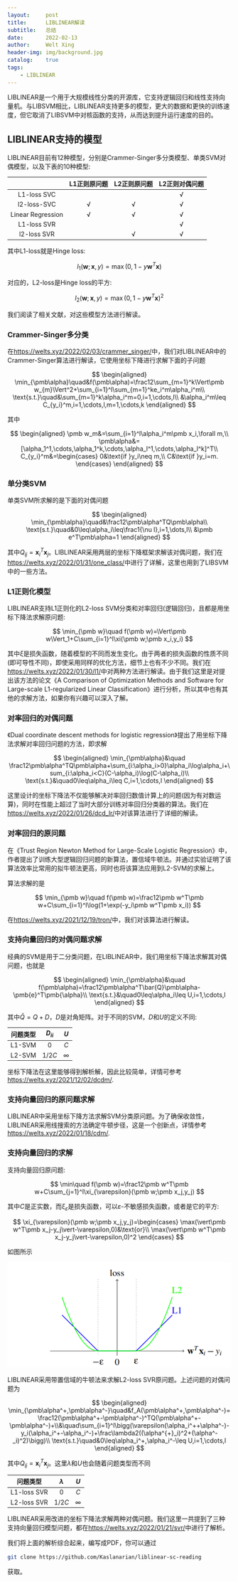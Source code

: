 ```yaml
---
layout:     post
title:      LIBLINEAR解读
subtitle:   总结
date:       2022-02-13
author:     Welt Xing
header-img: img/background.jpg
catalog:    true
tags:
    - LIBLINEAR
---
```


LIBLINEAR是一个用于大规模线性分类的开源库，它支持逻辑回归和线性支持向量机。与LIBSVM相比，LIBLINEAR支持更多的模型，更大的数据和更快的训练速度，但它取消了LIBSVM中对核函数的支持，从而达到提升运行速度的目的。

## LIBLINEAR支持的模型

LIBLINEAR目前有12种模型，分别是Crammer-Singer多分类模型、单类SVM对偶模型，以及下表的10种模型:

|                   | L1正则原问题 | L2正则原问题 | L2正则对偶问题 |
| :---------------: | :----------: | :----------: | :------------: |
|    L1-loss SVC    |              |              |       √        |
|    l2-loss-SVC    |      √       |      √       |       √        |
| Linear Regression |      √       |      √       |       √        |
|    L1-loss SVR    |              |              |       √        |
|    l2-loss SVR    |              |      √       |       √        |

其中L1-loss就是Hinge loss:

$$
l_1(\pmb w;\pmb x,y)=\max(0, 1-y\pmb w^T\pmb x)
$$

对应的，L2-loss是Hinge loss的平方:

$$
l_2(\pmb w;\pmb x,y)=\max(0, 1-y\pmb w^T\pmb x)^2
$$

我们阅读了相关文献，对这些模型方法进行解读。

### Crammer-Singer多分类

在<https://welts.xyz/2022/02/03/crammer_singer/>中，我们对LIBLINEAR中的Crammer-Singer算法进行解读，它使用坐标下降进行求解下面的子问题

$$
\begin{aligned}
\min_{\pmb\alpha}\quad&f(\pmb\alpha)=\frac12\sum_{m=1}^k\Vert\pmb w_{m}\Vert^2+\sum_{i=1}^l\sum_{m=1}^ke_i^m\alpha_i^m\\
\text{s.t.}\quad&\sum_{m=1}^k\alpha_i^m=0,i=1,\cdots,l\\
&\alpha_i^m\leq C_{y_i}^m,i=1,\cdots,l,m=1,\cdots,k
\end{aligned}
$$

其中

$$
\begin{aligned}
\pmb w_m&=\sum_{i=1}^l\alpha_i^m\pmb x_i,\forall m,\\
\pmb\alpha&=[\alpha_1^1,\cdots,\alpha_1^k,\cdots,\alpha_l^1,\cdots,\alpha_l^k]^T\\
C_{y_i}^m&=\begin{cases}
0&\text{if }y_i\neq m,\\
C&\text{if }y_i=m.
\end{cases}
\end{aligned}
$$

### 单分类SVM

单类SVM所求解的是下面的对偶问题

$$
\begin{aligned}
\min_{\pmb\alpha}\quad&\frac12\pmb\alpha^TQ\pmb\alpha\\
\text{s.t.}\quad&0\leq\alpha_i\leq\frac1{\nu l},i=1,\dots,l\\
&\pmb e^T\pmb\alpha=1
\end{aligned}
$$

其中$Q_{ij}=\pmb x_i^T\pmb x_j$。LIBLINEAR采用两层的坐标下降框架求解该对偶问题，我们在<https://welts.xyz/2022/01/31/one_class/>中进行了详解，这里也用到了LIBSVM中的一些方法。

### L1正则化模型

LIBLINEAR支持L1正则化的L2-loss SVM分类和对率回归(逻辑回归)，且都是用坐标下降法求解原问题:

$$
\min_{\pmb w}\quad f(\pmb w)=\Vert\pmb w\Vert_1+C\sum_{i=1}^l\xi(\pmb w;\pmb x_i,y_i)
$$

其中$\xi$是损失函数，随着模型的不同而发生变化。由于两者的损失函数的性质不同(即可导性不同)，即使采用同样的优化方法，细节上也有不少不同。我们在<https://welts.xyz/2022/01/30/l1/>中对两种方法进行解读。由于我们这里是对提出该方法的论文《A Comparison of Optimization Methods and Software for Large-scale L1-regularized Linear Classification》进行分析，所以其中也有其他的求解方法，如果你有兴趣可以深入了解。

### 对率回归的对偶问题

《Dual coordinate descent methods for logistic regression》提出了用坐标下降法求解对率回归问题的方法，即求解

$$
\begin{aligned}
\min_{\pmb\alpha}&\quad \frac12\pmb\alpha^TQ\pmb\alpha+\sum_{i:\alpha_i>0}\alpha_i\log\alpha_i+\sum_{i:\alpha_i<C}(C-\alpha_i)\log(C-\alpha_i)\\
\text{s.t.}&\quad0\leq\alpha_i\leq C,i=1,\cdots,l
\end{aligned}
$$

这里设计的坐标下降法不仅能够解决对率回归数值计算上的问题(因为有对数运算)，同时在性能上超过了当时大部分训练对率回归分类器的算法。我们在<https://welts.xyz/2022/01/26/dcd_lr/>中对该算法进行了详细的解读。

### 对率回归的原问题

在《Trust Region Newton Method for Large-Scale Logistic Regression》中，作者提出了训练大型逻辑回归问题的新算法，置信域牛顿法。并通过实验证明了该算法效率比常用的拟牛顿法更高，同时也将该算法应用到L2-SVM的求解上。

算法求解的是

$$
\min_{\pmb w}\quad f(\pmb w)=\frac12\pmb w^T\pmb w+C\sum_{i=1}^l\log(1+\exp(-y_i\pmb w^T\pmb x_i))
$$

在<https://welts.xyz/2021/12/19/tron/>中，我们对该算法进行解读。

### 支持向量回归的对偶问题求解

经典的SVM是用于二分类问题，在LIBLINEAR中，我们用坐标下降法求解其对偶问题，也就是

$$
\begin{aligned}
\min_{\pmb\alpha}&\quad f(\pmb\alpha)=\frac12\pmb\alpha^T\bar{Q}\pmb\alpha-\pmb{e}^T\pmb{\alpha}\\
\text{s.t.}&\quad0\leq\alpha_i\leq U,i=1,\cdots,l
\end{aligned}
$$

其中$\bar{Q}=Q+D$，$D$是对角矩阵。对于不同的SVM，$D$和$U$的定义不同:

| 问题类型 | $D_{ii}$ |   $U$    |
| :------: | :------: | :------: |
|  L1-SVM  |    0     |   $C$    |
|  L2-SVM  |  $1/2C$  | $\infty$ |

坐标下降法在这里能够得到解析解，因此比较简单，详情可参考<https://welts.xyz/2021/12/02/dcdm/>.

### 支持向量回归的原问题求解

LIBLINEAR中采用坐标下降方法求解SVM分类原问题。为了确保收敛性，LIBLINEAR采用线搜索的方法确定牛顿步径，这是一个创新点，详情参考<https://welts.xyz/2022/01/18/cdm/>.

### 支持向量回归的求解

支持向量回归原问题:

$$
\min\quad f(\pmb w)=\frac12\pmb w^T\pmb w+C\sum_{j=1}^l\xi_{\varepsilon}(\pmb w;\pmb x_j,y_j)
$$

其中$C$是正实数，而$ξ_\varepsilon$是损失函数，可以$\varepsilon$-不敏感损失函数，或者是它的平方:

$$
\xi_{\varepsilon}(\pmb w;\pmb x_j,y_j)=\begin{cases}
\max(\vert\pmb w^T\pmb x_j-y_j\vert-\varepsilon,0)&\text{or}\\
\max(\vert\pmb w^T\pmb x_j-y_j\vert-\varepsilon,0)^2
\end{cases}
$$

如图所示

<img src="/img/liblinear/svr_loss.png" alt="image-20220121164003000" style="zoom:67%;" />

LIBLINEAR采用带置信域的牛顿法来求解L2-loss SVR原问题。上述问题的对偶问题为

$$
\begin{aligned}
\min_{\pmb\alpha^+,\pmb\alpha^-}\quad&f_A(\pmb\alpha^+,\pmb\alpha^-)=\frac12(\pmb\alpha^+-\pmb\alpha^-)^TQ(\pmb\alpha^+-\pmb\alpha^-)+\\&\quad\sum_{i=1}^l\bigg(\varepsilon(\alpha_i^++\alpha^-)-y_i(\alpha_i^+-\alpha_i^-)+\frac\lambda2((\alpha^{+}_i)^2+(\alpha^-_i)^2)\bigg)\\
\text{s.t.}\quad&0\leq\alpha_i^+,\alpha_i^-\leq U,i=1,\cdots,l
\end{aligned}
$$

其中$Q_{ij}=\pmb x_i^T\pmb x_j$。这里$λ$和$U$也会随着问题类型而不同

|  问题类型   | $\lambda$ |   $U$    |
| :---------: | :-------: | :------: |
| L1-loss SVR |     0     |   $C$    |
| L2-loss SVR |  $1/2C$   | $\infty$ |

LIBLINEAR采用改进的坐标下降法求解两种对偶问题。我们这里一共提到了三种支持向量回归模型问题，都在<https://welts.xyz/2022/01/21/svr/>中进行了解析。

我们将上面的解析综合起来，编写成PDF，你可以通过

```bash
git clone https://github.com/Kaslanarian/liblinear-sc-reading
```

获取。
